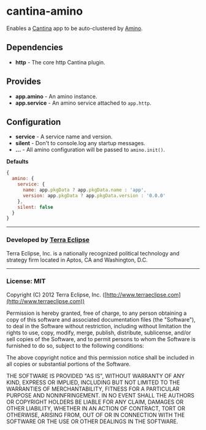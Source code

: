 cantina-amino
=============

Enables a [Cantina](https://github.com/cantina/cantina) app to be auto-clustered
by [Amino](https://github.com/amino/amino).

Dependencies
------------
- **http** - The core http Cantina plugin.

Provides
--------
- **app.amino** - An amino instance.
- **app.service** - An amino service attached to `app.http`.

Configuration
-------------
- **service** - A service name and version.
- **silent** - Don't to console.log any startup messages.
- **...** - All amino configuration will be passed to `amino.init()`.

**Defaults**
```js
{
  amino: {
    service: {
      name: app.pkgData ? app.pkgData.name : 'app',
      version: app.pkgData ? app.pkgData.version : '0.0.0'
    },
    silent: false
  }
}
```

- - -

### Developed by [Terra Eclipse](http://www.terraeclipse.com)
Terra Eclipse, Inc. is a nationally recognized political technology and
strategy firm located in Aptos, CA and Washington, D.C.

- - -

### License: MIT
Copyright (C) 2012 Terra Eclipse, Inc. ([http://www.terraeclipse.com](http://www.terraeclipse.com))

Permission is hereby granted, free of charge, to any person obtaining a copy
of this software and associated documentation files (the "Software"), to deal
in the Software without restriction, including without limitation the rights
to use, copy, modify, merge, publish, distribute, sublicense, and/or sell
copies of the Software, and to permit persons to whom the Software is furnished
to do so, subject to the following conditions:

The above copyright notice and this permission notice shall be included in
all copies or substantial portions of the Software.

THE SOFTWARE IS PROVIDED "AS IS", WITHOUT WARRANTY OF ANY KIND, EXPRESS OR
IMPLIED, INCLUDING BUT NOT LIMITED TO THE WARRANTIES OF MERCHANTABILITY,
FITNESS FOR A PARTICULAR PURPOSE AND NONINFRINGEMENT. IN NO EVENT SHALL THE
AUTHORS OR COPYRIGHT HOLDERS BE LIABLE FOR ANY CLAIM, DAMAGES OR OTHER
LIABILITY, WHETHER IN AN ACTION OF CONTRACT, TORT OR OTHERWISE, ARISING FROM,
OUT OF OR IN CONNECTION WITH THE SOFTWARE OR THE USE OR OTHER DEALINGS IN THE
SOFTWARE.